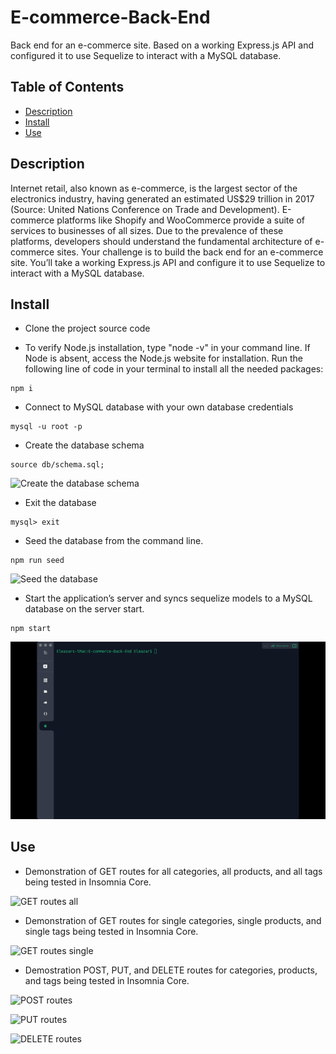 # E-commerce-Back-End
Back end for an e-commerce site. Based on a working Express.js API and configured it to use Sequelize to interact with a MySQL database.

## Table of Contents
* [Description](#description)
* [Install](#install)
* [Use](#use)

## Description
Internet retail, also known as e-commerce, is the largest sector of the electronics industry, having generated an estimated US$29 trillion in 2017 (Source: United Nations Conference on Trade and Development). E-commerce platforms like Shopify and WooCommerce provide a suite of services to businesses of all sizes. Due to the prevalence of these platforms, developers should understand the fundamental architecture of e-commerce sites. Your challenge is to build the back end for an e-commerce site. You’ll take a working Express.js API and configure it to use Sequelize to interact with a MySQL database.

## Install
* Clone the project source code

* To verify Node.js installation, type "node -v" in your command line. If Node is absent, access the Node.js website for installation. Run the following line of code in your terminal to install all the needed packages: 
```
npm i 
```

* Connect to MySQL database with your own database credentials
```
mysql -u root -p
``` 

* Create the database schema
```
source db/schema.sql;
```
![Create the database schema](./images/image1.gif)

* Exit the database
```
mysql> exit
```

* Seed the database from the command line.
```
npm run seed
```
![Seed the database](./images/image2.gif)

* Start the application’s server and syncs sequelize models to a MySQL database on the server start.
```
npm start
```
![Start the application’s server](./images/image3.gif)

## Use
* Demonstration of GET routes for all categories, all products, and all tags being tested in Insomnia Core.  

![GET routes all](./images/image4.gif)  

* Demonstration of GET routes for single categories, single products, and single tags being tested in Insomnia Core.  

![GET routes single](./images/image5.gif)  

* Demostration POST, PUT, and DELETE routes for categories, products, and tags being tested in Insomnia Core.  

![POST routes](./images/image6.gif)  

![PUT routes](./images/image7.gif)  

![DELETE routes](./images/image8.gif)    
